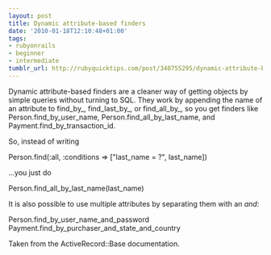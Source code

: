 ```yaml
---
layout: post
title: Dynamic attribute-based finders
date: '2010-01-18T12:10:48+01:00'
tags:
- rubyonrails
- beginner
- intermediate
tumblr_url: http://rubyquicktips.com/post/340755295/dynamic-attribute-based-finders
---
```


  Dynamic attribute-based finders are a cleaner way of getting objects by simple queries without turning to SQL. They work by appending the name of an attribute to find_by_, find_last_by_, or find_all_by_, so you get finders like Person.find_by_user_name, Person.find_all_by_last_name, and Payment.find_by_transaction_id.


So, instead of writing

Person.find(:all, :conditions => ["last_name = ?", last_name])


…you just do

Person.find_all_by_last_name(last_name)


It is also possible to use multiple attributes by separating them with an _and_:

Person.find_by_user_name_and_password
Payment.find_by_purchaser_and_state_and_country


Taken from the ActiveRecord::Base documentation.
